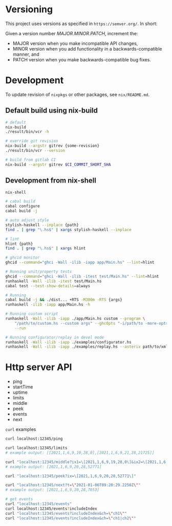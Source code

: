 # Versioning

This project uses versions as specified in `https://semver.org/`.
In short:

Given a version number *MAJOR*.*MINOR*.*PATCH*, increment the:

- MAJOR version when you make incompatible API changes,
- MINOR version when you add functionality in a backwards-compatible manner, and
- PATCH version when you make backwards-compatible bug fixes.

# Development

To update revision of `nixpkgs` or other packages, see `nix/README.md`.

## Default build using nix-build

```bash
# default
nix-build
./result/bin/vcr -h

# override git revision
nix-build --argstr gitrev {some-revision}
./result/bin/vcr --version

# build from gitlab CI
nix-build --argstr gitrev $CI_COMMIT_SHORT_SHA
```

## Development from nix-shell

```bash
nix-shell

# cabal build
cabal configure
cabal build -j

# auto adjust style
stylish-haskell --inplace {path}
find . | grep "\.hs$" | xargs stylish-haskell --inplace

# lint
hlint {path}
find . | grep "\.hs$" | xargs hlint

# ghcid monitor
ghcid --command="ghci -Wall -ilib -iapp app/Main.hs" --lint=hlint

# Running unit/property tests
ghcid --command="ghci -Wall -ilib -itest test/Main.hs" --lint=hlint
runhaskell -Wall -ilib -itest test/Main.hs
cabal test --test-show-details=always

# Running
cabal build -j && ./dist... +RTS -M300m -RTS {args}
runhaskell -ilib -iapp app/Main.hs -h

# Running custom script
runhaskell -Wall -ilib -iapp ./app/Main.hs custom --program \
    "/path/to/custom.hs --custom args" --ghcOpts "-i/path/to -more-opts" \
    --run

# Running configurator/replay in devel mode
runhaskell -Wall -ilib -iapp ./examples/configurator.hs
runhaskell -Wall -ilib -iapp ./examples/replay.hs --asterix path/to/xml
```

# Http server API

- ping
- startTime
- uptime
- limits
- middle
- peek
- events
- next

`curl` examples

```bash
curl localhost:12345/ping

curl localhost:12345/limits
# example output: [[2021,1,6,9,19,28,0],[2021,1,6,9,21,28,21725]]

curl "localhost:12345/middle?ix1=\[2021,1,6,9,19,28,0\]&ix2=\[2021,1,6,9,21,28,21725\]"
# example output: [2021,1,6,9,20,28,52771]

curl "localhost:12345/peek?ix=\[2021,1,6,9,20,28,52771\]"

curl "localhost:12345/next?t=\"2021-01-06T09:20:29.2250Z\""
# example output: [2021,1,6,9,20,28,7653]

# get events
curl "localhost:12345/events"
curl localhost:12345/events?includeIndex
curl "localhost:12345/events?includeIndex&ch=\"ch1\""
curl "localhost:12345/events?includeIndex&ch=\"ch1|ch2\""
```

